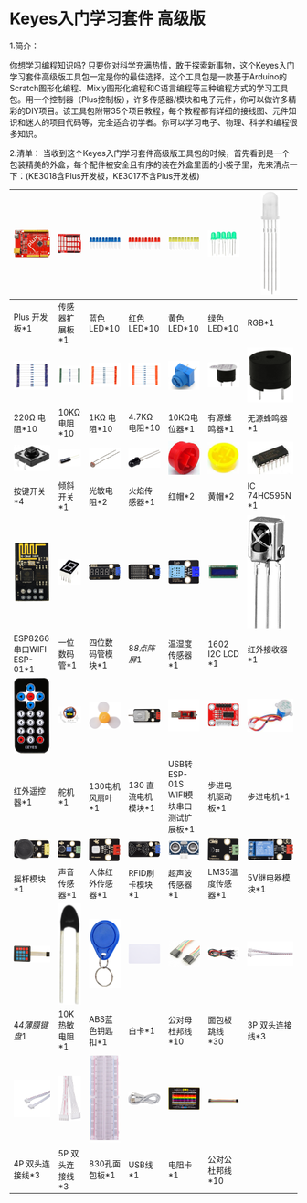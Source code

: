 # Keyes入门学习套件 高级版

1.简介：

你想学习编程知识吗?
只要你对科学充满热情，敢于探索新事物，这个Keyes入门学习套件高级版工具包一定是你的最佳选择。这个工具包是一款基于Arduino的Scratch图形化编程、Mixly图形化编程和C语言编程等三种编程方式的学习工具包。用一个控制器（Plus控制板），许多传感器/模块和电子元件，你可以做许多精彩的DIY项目。该工具包附带35个项目教程，每个教程都有详细的接线图、元件知识和迷人的项目代码等，完全适合初学者。你可以学习电子、物理、科学和编程很多知识。

2.清单：
当收到这个Keyes入门学习套件高级版工具包的时候，首先看到是一个包装精美的外盒，每个配件被安全且有序的装在外盒里面的小袋子里，先来清点一下：(KE3018含Plus开发板，KE3017不含Plus开发板)

|![](media/d1918aec02b05734a1d32592a46ddd1a.png)|![](media/cf2223a3a2032046d0a50f783f736831.png)|![](media/5a1d3dbf0c5daf6136044b828a777acd.png)|![](media/cddded49c863ef913bbe2ef3832da74b.png)|![](media/679ad0aaef0b7b199aaf0967e1aa5367.png)|![](media/0eead4be7850896afc83477bd7c260d8.png)|![](media/dcfc8e5199deff770c9953f99726d9f9.png)|
|-|-|-|-|-|-|-|
|Plus 开发板*1|传感器扩展板*1|蓝色LED*10|红色LED*10|黄色LED*10|绿色LED*10|RGB*1|
|![](media/7ea6c448cde965cc0c899e3906b16398.png)|![](media/1baebd241a5c0654eb9bc571db904683.png)|![](media/0113c0595ce216f178c0948f77efd03e.png)|![](media/fcff9bef757327b78b545fd9193b9397.png)|![](media/d0a42506a43071b51bc17f9e39caa37c.png)|![](media/60a660b4c23562a74563483b7af3f568.png)|![](media/5444cd34945d9cc2dbb825a8be8d49ad.png)|
|220Ω 电阻*10|10KΩ 电阻*10|1KΩ 电阻*10|4.7KΩ 电阻*10|10KΩ电位器*1|有源蜂鸣器*1|无源蜂鸣器*1|
|![](media/5b8fea4657b47510d199f740fdcaaa9d.png)|![](media/f2b0fe5c69eada37beef36022ae03974.png)|![](media/7ea5721963dbb796fde0e7c2f3e8e4b5.png)|![](media/adb25a98a644070c6de378fe98017d8b.png)|![](media/86481ddbbe0577c97aba871a3003b927.png)|![](media/8defa4d3994ce0f2291b05c2fd04ee9c.png)|![](media/e5756d5b6983fb93087e49a42482dcb8.png)|
|按键开关*4|倾斜开关*1|光敏电阻*2|火焰传感器*1|红帽*2|黄帽*2|IC 74HC595N *1|
|![](media/408f9f823aab6078768f08462eda209b.png)|![](media/c88b647385c69cfc1a6746a3c459ab12.png)|![](media/383e0de344593941a1683a90077b31e0.png)|![](media/6d9de0c4dcc15ff899a1d26f9bde7b8c.png)|![](media/1983ad4d899f7ad76b3f7713fb45ab64.png)|![](media/a63cc057fe7d72e8c84bf08d8aad6465.jpeg)|![](media/27daf19fb8eec4de5733d41564d7d5f1.png)|
|ESP8266串口WIFI ESP-01*1|一位数码管*1|四位数码管模块*1|8*8点阵屏*1|温湿度传感器*1|1602 I2C LCD *1|红外接收器*1|
|![](media/db9dcb85dcc7251191c47f7fadfdaf15.png)|![](media/1886ee7e1faeea2c093ae626e1b8baaf.png)|![](media/009965e315276ecf1144c22c54a93fd9.png)|![](media/d513c5f772c5520560bb48f8ccdd1e6a.png)|![](media/6eaac587efbc3fdc2b6be3ad357a32fd.png)|![](media/094ecce7dcbcf85e2a5a6d6572a90870.png)|![](media/277ad05e0d79dc19d169b5ddc164346e.jpeg)|
|红外遥控器*1|舵机*1|130电机风扇叶*1|130 直流电机模块*1|USB转ESP-01S WIFI模块串口测试扩展板*1|步进电机驱动板*1|步进电机*1|
|![](media/f75780e1c5cd6d0b0cc929db8ae39dea.png)|![](media/dea3617ca9c0d05ecbcd279c34566f10.png)|![](media/7a7a6b60ae152c5b86ccc578f04c78ed.png)|![](media/f4868cf459f4ab694dc4eae8be854767.png)|![](media/a969001d9732d19eec8b29258dbded2b.png)|![](media/2b74373893dfb0ebb182f0a0b96cda26.png)|![](media/bde9eec7397ac2247681093363c9117e.png)|
|摇杆模块*1|声音传感器*1|人体红外传感器*1|RFID刷卡模块*1|超声波传感器*1|LM35温度传感器*1|5V继电器模块*1|
|![](media/e9349a60022e95bb41d4625852f4795e.png)|![](media/b45bb81bb3763377c63accce606ac5f2.png)|![](media/76c1e8c540247686967a399cece84e0b.png)|![](media/da674df9e5179b0cefc943bd0c1e01d8.png)|![](media/cee21682c62c1752c7194b85f1eee5ed.png)|![](media/2e111dd94d6a511d3e82f0041cfd9a9e.png)|![](media/0ffee9349e796eed987f71492b9aed89.png)|
|4*4薄膜键盘*1|10K热敏电阻*1|ABS蓝色钥匙扣*1|白卡*1|公对母杜邦线*10|面包板跳线*30|3P 双头连接线*3|
|![](media/fd7f67fd152d5a90104dfb2baf04bb01.jpeg)|![](media/9d9a8550e8fc4213ecd09ffe1ca7cccd.png)|![](media/9e5f44a6029de8ca36a4d795455f442e.png)|![](media/298482b666685306a7a06c2c5d924fce.png)|![](media/89aaafefa692d400a031a0e213879c56.png)|![](media/2d7c0e8e2df05edc7167601b7c7e16d9.png)||
|4P 双头连接线*3|5P 双头连接线*3|830孔面包板*1|USB线*1|电阻卡*1|公对公杜邦线*10||







